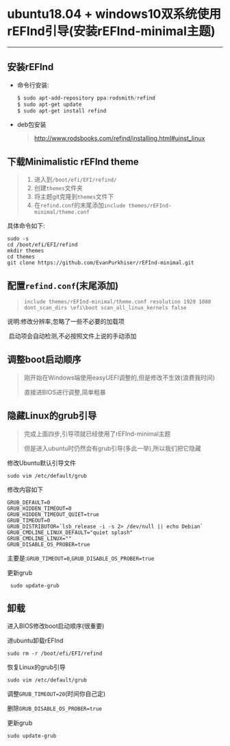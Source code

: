 # ubuntu18.04 + windows10双系统使用rEFInd引导(安装rEFInd-minimal主题)

---

## 安装rEFInd

* 命令行安装:

    ```powershell
    $ sudo apt-add-repository ppa:rodsmith/refind
    $ sudo apt-get update
    $ sudo apt-get install refind
    ```

* deb包安装

    > http://www.rodsbooks.com/refind/installing.html#uinst_linux

## 下载Minimalistic rEFInd theme

> 1. 进入到`/boot/efi/EFI/refind/`
> 2. 创建`themes`文件夹
> 3. 将主题git克隆到`themes`文件下
> 4. 在`refind.conf`的末尾添加`include themes/rEFInd-minimal/theme.conf`

具体命令如下:

```shell
sudo -s
cd /boot/efi/EFI/refind
mkdir themes
cd themes
git clone https://github.com/EvanPurkhiser/rEFInd-minimal.git
```

## 配置`refind.conf`(末尾添加)

> `include themes/rEFInd-minimal/theme.conf
> resolution 1920 1080
> dont_scan_dirs \efi\boot
> scan_all_linux_kernels false`

说明:修改分辨率,忽略了一些不必要的加载项

​	启动项会自动检测,不必按照文件上说的手动添加

## 调整boot启动顺序

> 刚开始在Windows端使用easyUEFI调整的,但是修改不生效(浪费我时间)
>
> 直接进BIOS进行调整,简单粗暴

## 隐藏Linux的grub引导

> 完成上面四步,引导项就已经使用了rEFInd-minimal主题
>
> 但是进入ubuntu时仍然会有grub引导(多此一举),所以我们把它隐藏

修改Ubuntu默认引导文件

```shell
sudo vim /etc/default/grub
```

修改内容如下

```shell
GRUB_DEFAULT=0
GRUB_HIDDEN_TIMEOUT=0
GRUB_HIDDEN_TIMEOUT_QUIET=true
GRUB_TIMEOUT=0
GRUB_DISTRIBUTOR=`lsb_release -i -s 2> /dev/null || echo Debian`
GRUB_CMDLINE_LINUX_DEFAULT="quiet splash"
GRUB_CMDLINE_LINUX=""
GRUB_DISABLE_OS_PROBER=true
```

主要是:`GRUB_TIMEOUT=0`,`GRUB_DISABLE_OS_PROBER=true`

更新grub

```shell
 sudo update-grub
```

## 卸载

进入BIOS修改boot启动顺序(很重要)

进ubuntu卸载rEFInd

```shell
sudo rm -r /boot/efi/EFI/refind
```

恢复Linux的grub引导

```Shell
sudo vim /etc/default/grub
```

调整``GRUB_TIMEOUT=20``(时间你自己定)

删除`GRUB_DISABLE_OS_PROBER=true`

更新grub

```shell
sudo update-grub
```